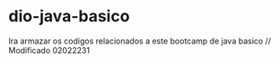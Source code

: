 # dio-java-basico
Ira armazar os codigos relacionados a este bootcamp de java basico
// Modificado  02022231